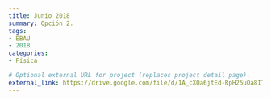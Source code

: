 ```yaml
---
title: Junio 2018
summary: Opción 2.
tags:
- EBAU
- 2018
categories:
- Física

# Optional external URL for project (replaces project detail page).
external_link: https://drive.google.com/file/d/1A_cXQa6jtEd-RpH25uOa8IT9igytb54F/view
---
```


